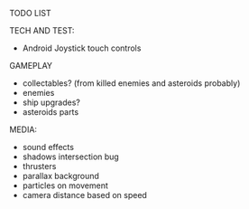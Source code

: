 TODO LIST

TECH AND TEST:
* Android Joystick touch controls

GAMEPLAY
* collectables? (from killed enemies and asteroids probably)
* enemies
* ship upgrades?
* asteroids parts

MEDIA:
* sound effects
* shadows intersection bug
* thrusters
* parallax background
* particles on movement
* camera distance based on speed